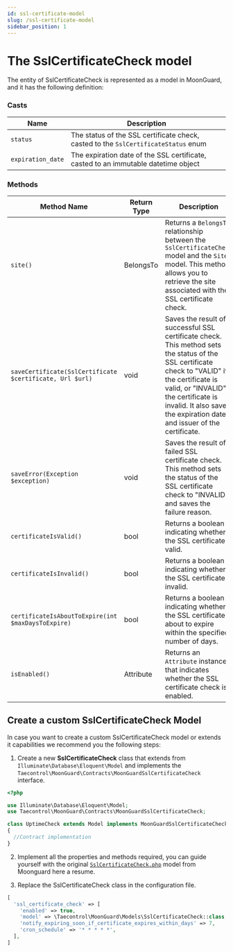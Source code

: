 ```yaml
---
id: ssl-certificate-model
slug: /ssl-certificate-model
sidebar_position: 1
---
```


# The SslCertificateCheck model

The entity of SslCertificateCheck is represented as a model in MoonGuard, and it has the
following definition:

### Casts

| Name | Description |
| --- | --- |
| `status` | The status of the SSL certificate check, casted to the `SslCertificateStatus` enum |
| `expiration_date` | The expiration date of the SSL certificate, casted to an immutable datetime object |

### Methods

| Method Name | Return Type | Description |
| --- | --- | --- |
| `site()` | BelongsTo | Returns a `BelongsTo` relationship between the `SslCertificateCheck` model and the `Site` model. This method allows you to retrieve the site associated with the SSL certificate check. |
| `saveCertificate(SslCertificate $certificate, Url $url)` | void | Saves the result of a successful SSL certificate check. This method sets the status of the SSL certificate check to "VALID" if the certificate is valid, or "INVALID" if the certificate is invalid. It also saves the expiration date and issuer of the certificate. |
| `saveError(Exception $exception)` | void | Saves the result of a failed SSL certificate check. This method sets the status of the SSL certificate check to "INVALID", and saves the failure reason. |
| `certificateIsValid()` | bool | Returns a boolean indicating whether the SSL certificate is valid. |
|`certificateIsInvalid()` | bool | Returns a boolean indicating whether the SSL certificate is invalid. |
| `certificateIsAboutToExpire(int $maxDaysToExpire)` | bool | Returns a boolean indicating whether the SSL certificate is about to expire within the specified number of days. |
| `isEnabled()` | Attribute | Returns an `Attribute` instance that indicates whether the SSL certificate check is enabled. |

## Create a custom SslCertificateCheck Model

In case you want to create a custom SslCertificateCheck model or extends it
capabilities we recommend you the following steps:

1. Create a new **SslCertificateCheck** class that extends from
`Illuminate\Database\Eloquent\Model` and implements the
`Taecontrol\MoonGuard\Contracts\MoonGuardSslCertificateCheck` interface.

```php
<?php

use Illuminate\Database\Eloquent\Model;
use Taecontrol\MoonGuard\Contracts\MoonGuardSslCertificateCheck;

class UptimeCheck extends Model implements MoonGuardSslCertificateCheck
{
  //Contract implementation
}
```
2. Implement all the properties and methods required, you can guide yourself
with the original [`SslCertificateCheck.php`](https://github.com/taecontrol/moonguard/blob/v0.1.0/src/Models/SslCertificateCheck.php)
model from Moonguard here a resume.

3. Replace the SslCertificateCheck class in the configuration file.

```php
[
  'ssl_certificate_check' => [
    'enabled' => true,
    'model' => \Taecontrol\MoonGuard\Models\SslCertificateCheck::class, //-> replace model
    'notify_expiring_soon_if_certificate_expires_within_days' => 7,
    'cron_schedule' => '* * * * *',
  ],
]
```
